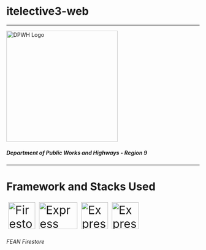 # itelective3-web
***
<img width="290" height="290" alt="DPWH Logo" src="https://upload.wikimedia.org/wikipedia/commons/thumb/3/3a/Department_of_Public_Works_and_Highways_%28DPWH%29.svg/600px-Department_of_Public_Works_and_Highways_%28DPWH%29.svg.png">

##### Department of Public Works and Highways - Region 9

---
# Framework and Stacks Used

<div class="flex-container">
  <div><img width="70" height="70" alt="Firestone" src="https://seeklogo.com/images/F/firestore-logo-3828671CC5-seeklogo.com.png"></div>
  <div><img width="100" height="70" alt="Express" src="https://images.g2crowd.com/uploads/product/image/social_landscape/social_landscape_21a537a2f60ea582bd213cab0722cb1a/express-js.png"></div>
  <div><img width="70" height="70" alt="Express" src="https://brandslogos.com/wp-content/uploads/images/large/angular-icon-logo.png"></div>
  <div><img width="" height="70" alt="Express" src="https://cdn.freebiesupply.com/logos/thumbs/2x/nodejs-1-logo.png"></div>
</div>

###### FEAN Firestore

<style>
    .flex-container {
        display: flex;
    }

    .flex-container > div {
        margin: 0px;
        padding: 5px;
        font-size: 30px;
    }
</style>
